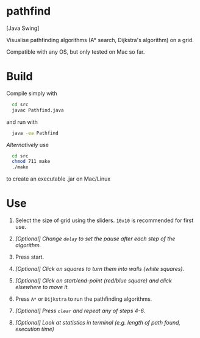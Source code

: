# pathfind
[Java Swing] 

Visualise pathfinding algorithms (A* search, Dijkstra's algorithm) on a grid.

Compatible with any OS, but only tested on Mac so far.

# Build

Compile simply with
```bash
  cd src
  javac Pathfind.java
```
and run with
```bash
  java -ea Pathfind
 ```

*Alternatively* use
```bash
  cd src
  chmod 711 make
  ./make
```
to create an executable .jar on Mac/Linux

# Use

1. Select the size of grid using the sliders. ```10x10``` is recommended for first use.

1. *\[Optional] Change ```delay``` to set the pause after each step of the algorithm.*

1. Press start.

1. *\[Optional] Click on squares to turn them into walls (white squares).*

1. *\[Optional] Click on start/end-point (red/blue square) and click elsewhere to move it.*

1. Press ```A*``` or ```Dijkstra``` to run the pathfinding algorithms.

1. *\[Optional] Press ```clear``` and repeat any of steps 4-6.*

1. *\[Optional] Look at statistics in terminal (e.g. length of path found, execution time)*
